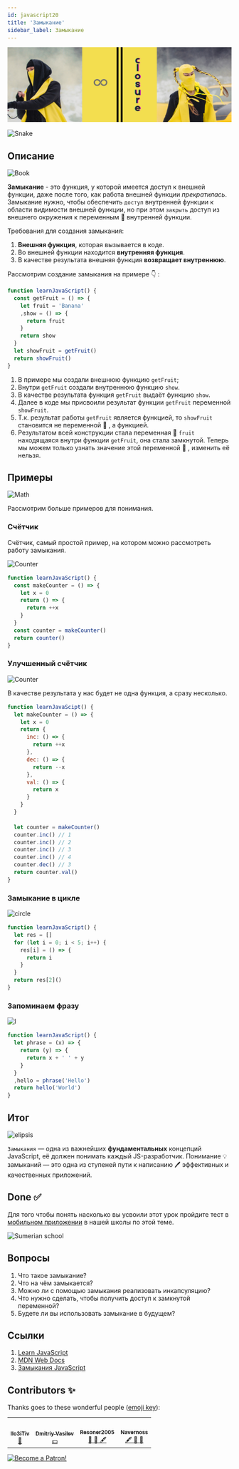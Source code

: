 ```yaml
---
id: javascript20
title: 'Замыкание'
sidebar_label: Замыкание
---
```


![@serverSerrverlesskiy](/img/javascript/headers/20.jpg)

![Snake](https://media.giphy.com/media/3oFzmdjqH15YebLQ52/giphy.gif)

## Описание

![Book](https://media.giphy.com/media/ZCmDhIFeF1s2c/giphy.gif)

**Замыкание** - это функция, у которой имеется доступ к внешней функции, даже после того, как работа внешней функции _прекратилась_. Замыкание нужно, чтобы обеспечить `доступ` внутренней функции к области видимости внешней функции, но при этом `закрыть` доступ из внешнего окружения к переменным 🔔 внутренней функции.

Требования для создания замыкания:
1. **Внешняя функция**, которая вызывается в коде.
2. Во внешней функции находится **внутренняя функция**.
3. В качестве результата внешняя функция **возвращает внутреннюю**.

Рассмотрим создание замыкания на примере 👇 :
```jsx live
function learnJavaScript() {
  const getFruit = () => {
    let fruit = 'Banana'
    ,show = () => {
      return fruit
    }
    return show
  }
  let showFruit = getFruit()
  return showFruit()
}
```

1. В примере мы создали внешнюю функцию `getFruit`;
2. Внутри `getFruit` создали внутреннюю функцию `show`. 
3. В качестве результата функция `getFruit` выдаёт функцию `show`.
4. Далее в коде мы присвоили результат функции `getFruit` переменной `showFruit`.
5. Т.к. результат работы `getFruit` является функцией, то `showFruit` становится не переменной 🔔 , а функцией.
6. Результатом всей конструкции стала переменная 🔔 `fruit` находящаяся внутри функции `getFruit`, она стала замкнутой. Теперь мы можем только узнать значение этой переменной 🔔 , изменить её нельзя.

## Примеры

![Math](https://media.giphy.com/media/xT1Ra5h24Eliux3UVq/giphy.gif)

Рассмотрим больше примеров для понимания.


### Счётчик
Счётчик, самый простой пример, на котором можно рассмотреть работу замыкания. 


![Counter](https://media.giphy.com/media/QSNvClMu5zWJW/giphy.gif)



```jsx live
function learnJavaScript() {
  const makeCounter = () => {
    let x = 0
    return () => {
      return ++x
    }
  }
  const counter = makeCounter()
  return counter()
}
```

### Улучшенный счётчик

![Counter](https://media.giphy.com/media/3o6Zt6fzS6qEbLhKWQ/giphy.gif)

В качестве результата у нас будет не одна функция, а сразу несколько.
```jsx live
function learnJavaScipt() {
  let makeCounter = () => {
    let x = 0
    return {
      inc: () => {
        return ++x
      },
      dec: () => {
        return --x
      },
      val: () => {
        return x
      }
    }
  }

  let counter = makeCounter()
  counter.inc() // 1
  counter.inc() // 2
  counter.inc() // 3
  counter.inc() // 4
  counter.dec() // 3
  return counter.val()
}
```

### Замыкание в цикле

![circle](https://media.giphy.com/media/u5s2ezDicmyuA/giphy.gif)

```jsx live
function learnJavaScript() {
  let res = []
  for (let i = 0; i < 5; i++) {
    res[i] = () => {
      return i
    }
  }
  return res[2]()
}
```

### Запоминаем фразу

![l](https://media.giphy.com/media/l4pTfqyI6TCjUW4Yo/giphy.gif)

```jsx live
function learnJavaScript() {
  let phrase = (x) => {
    return (y) => {
      return x + ' ' + y  
    }
  }
  ,hello = phrase('Hello')
  return hello('World')
}
```

## Итог

![elipsis](https://media.giphy.com/media/1nbtaHBK8ScowN4KKO/giphy.gif)

`Замыкания` — одна из важнейших **фундаментальных** концепций JavaScript, её должен понимать каждый JS-разработчик. Понимание 💡 замыканий — это одна из ступеней пути к написанию 🖊️ эффективных и качественных приложений.

## Done ✅

Для того чтобы понять насколько вы усвоили этот урок пройдите тест в [мобильном приложении](http://onelink.to/njhc95) в нашей школы по этой теме.

![Sumerian school](/img/app.png)

## Вопросы
1. Что такое замыкание?
2. Что на чём замыкается?
3. Можно ли с помощью замыкания реализовать инкапсуляцию?
4. Что нужно сделать, чтобы получить доступ к замкнутой переменной?
5. Будете ли вы использовать замыкание в будущем?

## Ссылки

1. [Learn JavaScript](https://learn.javascript.ru/closures)
2. [MDN Web Docs](https://developer.mozilla.org/ru/docs/Web/JavaScript/Closures)
3. [Замыкания JavaScript](https://medium.com/@stasonmars/понимаем-замыкания-в-javascript-раз-и-навсегда-c211805b6898)

## Contributors ✨

Thanks goes to these wonderful people ([emoji key](https://allcontributors.org/docs/en/emoji-key)):

<!-- ALL-CONTRIBUTORS-LIST:START - Do not remove or modify this section -->
<!-- prettier-ignore-start -->
<!-- markdownlint-disable -->
<table>
  <tr> 
    <td align="center"><a href="https://github.com/IIo3iTiv"><img src="https://avatars1.githubusercontent.com/u/72025062?v=4?s=200" width="200px;" alt=""/><br /><sub><b>IIo3iTiv</b></sub></a><br /><a href="https://github.com/gHashTag/react-native-village/commits?author=IIo3iTiv" title="Documentation">📖</a></td>
    <td align="center"><a href="https://fullstackserverless.github.io/"><img src="https://avatars0.githubusercontent.com/u/6774813?v=4?s=200" width="200px;" alt=""/><br /><sub><b>Dmitriy Vasilev</b></sub></a><br /><a href="#financial-gHashTag" title="Financial">💵</a></td>
    <td align="center"><a href="https://github.com/Resoner2005"><img src="https://avatars1.githubusercontent.com/u/75675814?v=4?s=200" width="200px;" alt=""/><br /><sub><b>Resoner2005</b></sub></a><br /><a href="https://github.com/gHashTag/react-native-village/issues?q=author%3AResoner2005" title="Bug reports">🐛 🎨 🖋</a></td>
    <td align="center"><a href="https://github.com/Navernoss"><img src="https://avatars0.githubusercontent.com/u/75784137?v=4?s=200" width="200px;" alt=""/><br /><sub><b>Navernoss</b></sub></a><br /><a href="#content-Navernoss" title="Content">🖋 🐛 🎨 </a></td>
  </tr>
</table>

<!-- markdownlint-restore -->
<!-- prettier-ignore-end -->

<!-- ALL-CONTRIBUTORS-LIST:END -->

[![Become a Patron!](/img/logo/patreon.png)](https://www.patreon.com/bePatron?u=31769291)
